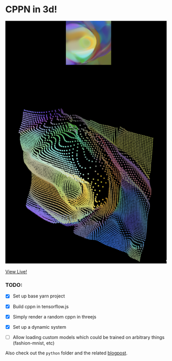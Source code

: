 # CPPN in 3d!

![](images/ex1.png)

[View Live!](https://silky.github.io/cppn-3d/javascript/index.html)

### TODO:

  - [x] Set up base yarn project

  - [x] Build cppn in tensorflow.js

  - [x] Simply render a random cppn in threejs

  - [x] Set up a dynamic system

  - [ ] Allow loading custom models which could be trained on arbitrary things (fashion-mnist, etc)


Also check out the `python` folder and the related
[blogpost](https://silky.github.io/posts/2018-04-15-cppns-for-procedural-landscape-generation.html).
      

